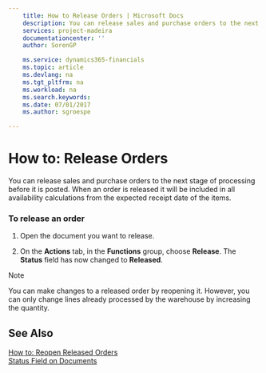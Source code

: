 ```yaml
---
    title: How to Release Orders | Microsoft Docs
    description: You can release sales and purchase orders to the next stage of processing before it is posted. When an order is released it will be included in all availability calculations from the expected receipt date of the items.
    services: project-madeira
    documentationcenter: ''
    author: SorenGP

    ms.service: dynamics365-financials
    ms.topic: article
    ms.devlang: na
    ms.tgt_pltfrm: na
    ms.workload: na
    ms.search.keywords:
    ms.date: 07/01/2017
    ms.author: sgroespe

---
```

# How to: Release Orders
You can release sales and purchase orders to the next stage of processing before it is posted. When an order is released it will be included in all availability calculations from the expected receipt date of the items.  
  
### To release an order  
  
1.  Open the document you want to release.  
  
2.  On the **Actions** tab, in the **Functions** group, choose **Release**. The **Status** field has now changed to **Released**.  
  
> [!NOTE]  
>  You can make changes to a released order by reopening it. However, you can only change lines already processed by the warehouse by increasing the quantity.  
  
## See Also  
 [How to: Reopen Released Orders](../how-to-reopen-released-orders.md)   
 [Status Field on Documents](../status-field-on-documents.md)